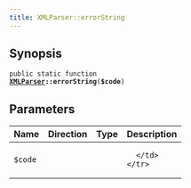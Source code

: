 ```yaml
---
title: XMLParser::errorString
---
```


## Synopsis

<code>public static function <b><a href="XMLParser">XMLParser</a>::errorString</b>(<b>$code</b>)</code>

## Parameters

<table>
  <thead>
    <tr>
      <th>Name</th>
      <th>Direction</th>
      <th>Type</th>
      <th>Description</th>
    </tr>
  </thead>
  <tbody>
    <tr>
      <td><code>$code</code>
      <td><i></i></td>
      <td></td>
      <td>

      </td>
    </tr>
  </tbody>
</table>

